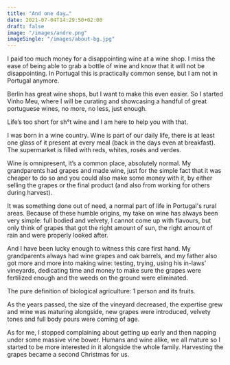 ```yaml
---
title: "And one day…"
date: 2021-07-04T14:29:50+02:00
draft: false
image: "/images/andre.png"
imageSingle: "/images/about-bg.jpg"
---
```


I paid too much money for a disappointing wine at a wine shop. I miss the ease of being able to grab a bottle of wine and know that it will not be disappointing. In Portugal this is practically common sense, but I am not in Portugal anymore. 

Berlin has great wine shops, but I want to make this even easier. So I started Vinho Meu, where I will be curating and showcasing a handful of great portuguese wines, no more, no less, just enough. 

Life’s too short for sh°t wine and I am here to help you with that.  

 <!--more-->

I was born in a wine country. Wine is part of our daily life, there is at least one glass of it present at every meal (back in the days even at breakfast). The supermarket is filled with reds, whites, rosés and verdes. 

Wine is omnipresent, it’s a common place, absolutely normal. My grandparents had grapes and made wine, just for the simple fact that it was cheaper to do so and you could also make some money with it, by either selling the grapes or the final product (and also from working for others during harvest). 

It was something done out of need, a normal part of life in Portugal's rural areas. Because of these humble origins, my take on wine has always been very simple: full bodied and velvety, I cannot come up with flavours, but only think of grapes that got the right amount of sun, the right amount of rain and were properly looked after.

And I have been lucky enough to witness this care first hand. My grandparents always had wine grapes and oak barrels, and my father also got more and more into making wine: testing, trying, using his in-laws’ vineyards, dedicating time and money to make sure the grapes were fertilized enough and the weeds on the ground were eliminated. 

The pure definition of biological agriculture: 1 person and its fruits.

As the years passed, the size of the vineyard decreased, the expertise grew and wine was maturing alongside, new grapes were introduced, velvety tones and full body pours were coming of age. 

As for me, I stopped complaining about getting up early and then napping under some massive vine bower. Humans and wine alike, we all mature so I started to be more interested in it alongside the whole family. Harvesting the grapes became a second Christmas for us.

